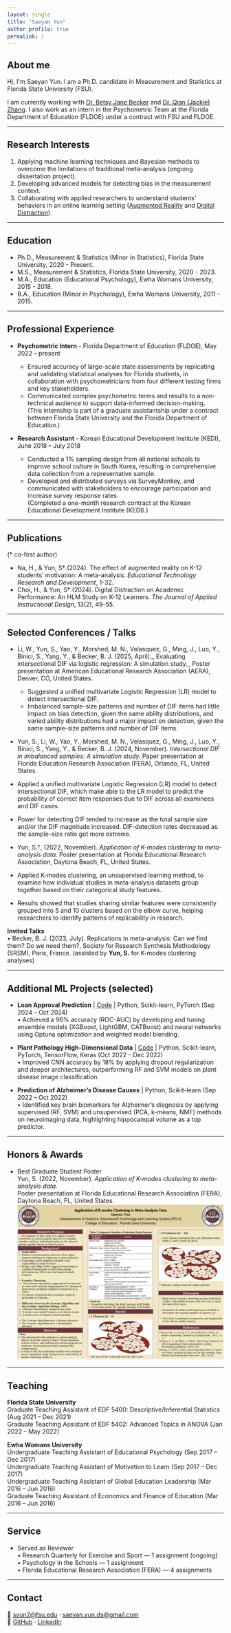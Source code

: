 ```yaml
---
layout: single
title: "Saeyan Yun"
author_profile: true
permalink: /
---
```


## About me

Hi, I'm Saeyan Yun. I am a Ph.D. candidate in Measurement and Statistics at Florida State University (FSU). 

I am currently working with [Dr. Betsy Jane Becker](https://scholar.google.com/citations?user=brgMxQwAAAAJ&hl=en&oi=ao) and [Dr. Qian (Jackie) Zhang](https://scholar.google.com/citations?user=3Op7FwQAAAAJ&hl=en). I also work as an intern in the Psychometric Team at the Florida Department of Education (FLDOE) under a contract with FSU and FLDOE.  

---

## Research Interests
1. Applying machine learning techniques and Bayesian methods to overcome the limitations of traditional meta-analysis (ongoing dissertation project). 
2. Developing advanced models for detecting bias in the measurement context. 
3. Collaborating with applied researchers to understand students' behaviors in an online learning setting ([Augmented Reality](http://https://link.springer.com/article/10.1007/s11423-024-10385-7) and [Digital Distraction](https://scholarworks.bgsu.edu/engineering_pub/2/)). 

---

## Education
- Ph.D., Measurement & Statistics (Minor in Statistics), Florida State University, 2020 - Present.   
- M.S., Measurement & Statistics, Florida State University, 2020 - 2023.
- M.A., Education (Educational Psychology), Ewha Womans University, 2015 - 2018.
- B.A., Education (Minor in Psychology), Ewha Womans University, 2011 - 2015. 

---

## Professional Experience
- **Psychometric Intern** - Florida Department of Education (FLDOE), May 2022 – present
  - Ensured accuracy of large-scale state assessments by replicating and validating statistical analyses for Florida students, in collaboration with psychometricians from four different testing firms and key stakeholders.  
  - Communicated complex psychometric terms and results to a non-technical audience to support data-informed decision-making.   <br>
(This internship is part of a graduate assistantship under a contract between Florida State University and the Florida Department of Education.)

- **Research Assistant** - Korean Educational Development Institute (KEDI), June 2018 – July 2018
  - Conducted a 1% sampling design from all national schools to improve school culture in South Korea, resulting in comprehensive data collection from a representative sample.  
  - Developed and distributed surveys via SurveyMonkey, and communicated with stakeholders to encourage participation and increase survey response rates.   <br>
(Completed a one-month research contract at the Korean Educational Development Institute (KEDI).)

  
---

## Publications
(† co-first author)
- Na, H., & Yun, S†.(2024). The effect of augmented reality on K-12 students’ motivation: A meta-analysis. _Educational Technology Research and Development_, 1-32. 
- Choi, H., & Yun, S†.(2024). Digital Distraction on Academic Performance: An HLM Study on K-12 Learners. _The Journal of Applied Instructional Design_, 13(2), 49-55.

---

## Selected Conferences / Talks  
- Li, W., Yun, S., Yao, Y., Morshed, M. N., Velasquez, G., Ming, J., Luo, Y., Binici, S., Yang, Y., & Becker, B. J. (2025, April)._ Evaluating intersectional DIF via logistic regression: A simulation study._ Poster presentation at American Educational Research Association (AERA), Denver, CO, United States.  <br>
  - Suggested a unified multivariate Logistic Regression (LR) model to detect intersectional DIF.  <br> 
  - Imbalanced sample-size patterns and number of DIF items had little impact on bias detection, given the same ability distributions, and varied ability distributions had a major impact on detection, given the same sample-size patterns and number of DIF items.  <br>

 - Yun, S., Li, W., Yao, Y., Morshed, M. N., Velasquez, G., Ming, J., Luo, Y., Binici, S., Yang, Y., & Becker, B. J. (2024, November). _Intersectional DIF in imbalanced samples: A simulation study._ Paper presentation at Florida Education Research Association (FERA), Orlando, FL, United States.  <br>
  - Applied a unified multivariate Logistic Regression (LR) model to detect intersectional DIF, which make able to the LR model to predict the probability of correct item responses due to DIF across all examinees and DIF cases.  <br>
  - Power for detecting DIF tended to increase as the total sample size and/or the DIF magnitude increased. DIF-detection rates decreased as the sample-size ratio got more extreme.

 - Yun, S.†, (2022, November). _Application of K-modes clustering to meta-analysis data._ Poster presentation at Florida Educational Research Association, Daytona Beach, FL, United States.  <br>
  - Applied K-modes clustering, an unsupervised learning method, to examine how individual studies in meta-analysis datasets group together based on their categorical study features.  <br>
  - Results showed that studies sharing similar features were consistently grouped into 5 and 10 clusters based on the elbow curve, helping researchers to identify patterns of replicability in research.  

**Invited Talks**  
•	Becker, B. J. (2023, July). Replications in meta-analysis: Can we find them? Do we need them?, Society for Research Synthesis Methodology (SRSM), Paris, France. (assisted by **Yun, S.** for K-modes clustering analyses)

---

## Additional ML Projects (selected)

- **Loan Approval Prediction** | [Code](https://github.com/saeyanyun/loan.approval.pred.saeyan) | Python, Scikit-learn, PyTorch (Sep 2024 – Oct 2024)  
  •	Achieved a 96% accuracy (ROC-AUC) by developing and tuning ensemble models (XGBoost, LightGBM, CATBoost) and neural networks using Optuna optimization and weighted model blending.  

- **Plant Pathology High-Dimensional Data** | [Code](https://github.com/saeyanyun/plant.pathology.saeyan) | Python, Scikit-learn, PyTorch, TensorFlow, Keras (Oct 2022 – Dec 2022)  
  •	Improved CNN accuracy by 18% by applying dropout regularization and deeper architectures, outperforming RF and SVM models on plant disease image classification.  

- **Prediction of Alzheimer’s Disease Causes** | Python, Scikit-learn (Sep 2022 – Oct 2022)  
  •	Identified key brain biomarkers for Alzheimer’s diagnosis by applying supervised (RF, SVM) and unsupervised (PCA, k-means, NMF) methods on neuroimaging data, highlighting hippocampal volume as a top predictor.  

---

## Honors & Awards

- Best Graduate Student Poster  
  Yun, S. (2022, November). *Application of K-modes clustering to meta-analysis data.*  
  Poster presentation at Florida Educational Research Association (FERA), Daytona Beach, FL, United States.
![FERA 2022 Poster](/images/FERA2022_poster.png)
---

## Teaching

**Florida State University**  
Graduate Teaching Assistant of EDF 5400: Descriptive/Inferential Statistics (Aug 2021 – Dec 2021)  
Graduate Teaching Assistant of EDF 5402: Advanced Topics in ANOVA (Jan 2022 – May 2022)  

**Ewha Womans University**  
Undergraduate Teaching Assistant of Educational Psychology (Sep 2017 – Dec 2017)  
Undergraduate Teaching Assistant of Motivation to Learn (Sep 2017 – Dec 2017)  
Undergraduate Teaching Assistant of Global Education Leadership (Mar 2016 – Jun 2016)  
Graduate Teaching Assistant of Economics and Finance of Education (Mar 2016 – Jun 2016)  

---

## Service

- Served as Reviewer  
  • Research Quarterly for Exercise and Sport — 1 assignment (ongoing)  
  • Psychology in the Schools — 1 assignment  
  • Florida Educational Research Association (FERA) — 4 assignments  

---

## Contact

📧 syun2@fsu.edu · saeyan.yun.ds@gmail.com  
🔗 [GitHub](https://github.com/saeyanyun) · [LinkedIn](https://www.linkedin.com/in/saeyanyun)
